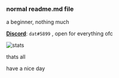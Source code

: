 ### normal readme.md file

a beginner, nothing much


**[Discord](https://discord.com/users/798878848098762793)**: `dat#5899` , open for everything ofc

![stats](https://github-readme-stats.vercel.app/api?username=dat7726&show_icons=true&count_private=false&theme=dark)



thats all

have a nice day
